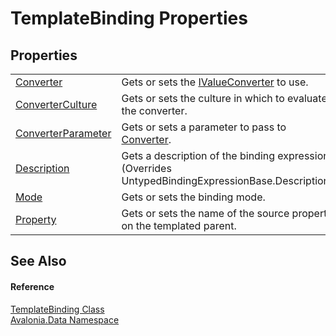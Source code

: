 # TemplateBinding Properties




## Properties
<table>
<tr>
<td><a href="P_Avalonia_Data_TemplateBinding_Converter">Converter</a></td>
<td>Gets or sets the <a href="T_Avalonia_Data_Converters_IValueConverter">IValueConverter</a> to use.</td>
</tr>
<tr>
<td><a href="P_Avalonia_Data_TemplateBinding_ConverterCulture">ConverterCulture</a></td>
<td>Gets or sets the culture in which to evaluate the converter.</td>
</tr>
<tr>
<td><a href="P_Avalonia_Data_TemplateBinding_ConverterParameter">ConverterParameter</a></td>
<td>Gets or sets a parameter to pass to <a href="P_Avalonia_Data_TemplateBinding_Converter">Converter</a>.</td>
</tr>
<tr>
<td><a href="P_Avalonia_Data_TemplateBinding_Description">Description</a></td>
<td>Gets a description of the binding expression.<br />(Overrides UntypedBindingExpressionBase.Description)</td>
</tr>
<tr>
<td><a href="P_Avalonia_Data_TemplateBinding_Mode">Mode</a></td>
<td>Gets or sets the binding mode.</td>
</tr>
<tr>
<td><a href="P_Avalonia_Data_TemplateBinding_Property">Property</a></td>
<td>Gets or sets the name of the source property on the templated parent.</td>
</tr>
</table>

## See Also


#### Reference
<a href="T_Avalonia_Data_TemplateBinding">TemplateBinding Class</a>  
<a href="N_Avalonia_Data">Avalonia.Data Namespace</a>  

